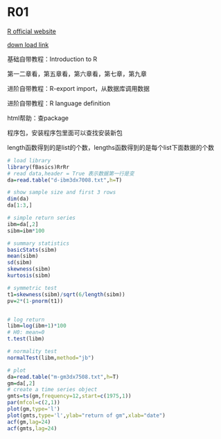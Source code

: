 # R01

[R official website](https://www.r-project.org/)

[down load link](https://cran.r-project.org/mirrors.html)

基础自带教程：Introduction to R

第一二章看，第五章看，第六章看，第七章，第九章

进阶自带教程：R-export import，从数据库调用数据

进阶自带教程：R language definition

html帮助：查package

程序包，安装程序包里面可以查找安装新包

length函数得到的是list的个数，lengths函数得到的是每个list下面数据的个数
```r
# load library
library(fBasics)RrRr
# read data,header = True 表示数据第一行是变
da=read.table("d-ibm3dx7008.txt",h=T)

# show sample size and first 3 rows
dim(da)
da[1:3,]

# simple return series
ibm=da[,2]
sibm=ibm*100

# summary statistics
basicStats(sibm)
mean(sibm)
sd(sibm)
skewness(sibm)
kurtosis(sibm)

# symmetric test
t1=skewness(sibm)/sqrt(6/length(sibm))
pv=2*(1-pnorm(t1))


# log return
libm=log(ibm+1)*100
# H0: mean=0
t.test(libm)

# normality test
normalTest(libm,method="jb")

# plot
da=read.table("m-gm3dx7508.txt",h=T)
gm=da[,2]
# create a time series object
gmts=ts(gm,frequency=12,start=c(1975,1))
par(mfcol=c(2,1))
plot(gm,type='l')
plot(gmts,type='l',ylab="return of gm",xlab="date")
acf(gm,lag=24)
acf(gmts,lag=24)
```
